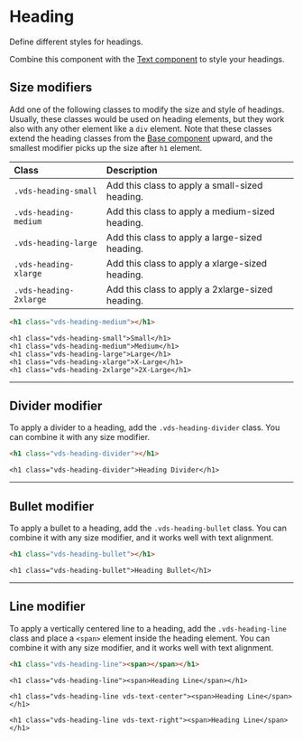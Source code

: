 # Heading

<p class="vds-text-lead">Define different styles for headings.</p>

Combine this component with the [Text component](text.md) to style your headings.

## Size modifiers

Add one of the following classes to modify the size and style of headings. Usually, these classes would be used on heading elements, but they work also with any other element like a `div` element. Note that these classes extend the heading classes from the [Base component](base.md#headings) upward, and the smallest modifier picks up the size after `h1` element.

| Class                 | Description                                      |
|:----------------------|:-------------------------------------------------|
| `.vds-heading-small`   | Add this class to apply a small-sized heading.   |
| `.vds-heading-medium`  | Add this class to apply a medium-sized heading.  |
| `.vds-heading-large`   | Add this class to apply a large-sized heading.   |
| `.vds-heading-xlarge`  | Add this class to apply a xlarge-sized heading.  |
| `.vds-heading-2xlarge` | Add this class to apply a 2xlarge-sized heading. |

```html
<h1 class="vds-heading-medium"></h1>
```

```example
<h1 class="vds-heading-small">Small</h1>
<h1 class="vds-heading-medium">Medium</h1>
<h1 class="vds-heading-large">Large</h1>
<h1 class="vds-heading-xlarge">X-Large</h1>
<h1 class="vds-heading-2xlarge">2X-Large</h1>
```

***

## Divider modifier

To apply a divider to a heading, add the `.vds-heading-divider` class. You can combine it with any size modifier.

```html
<h1 class="vds-heading-divider"></h1>
```

```example
<h1 class="vds-heading-divider">Heading Divider</h1>
```

***

## Bullet modifier

To apply a bullet to a heading, add the `.vds-heading-bullet` class. You can combine it with any size modifier, and it works well with text alignment.

```html
<h1 class="vds-heading-bullet"></h1>
```

```example
<h1 class="vds-heading-bullet">Heading Bullet</h1>
```

***

## Line modifier

To apply a vertically centered line to a heading, add the `.vds-heading-line` class and place a `<span>` element inside the heading element. You can combine it with any size modifier, and it works well with text alignment.

```html
<h1 class="vds-heading-line"><span></span></h1>
```

```example
<h1 class="vds-heading-line"><span>Heading Line</span></h1>

<h1 class="vds-heading-line vds-text-center"><span>Heading Line</span></h1>

<h1 class="vds-heading-line vds-text-right"><span>Heading Line</span></h1>
```
